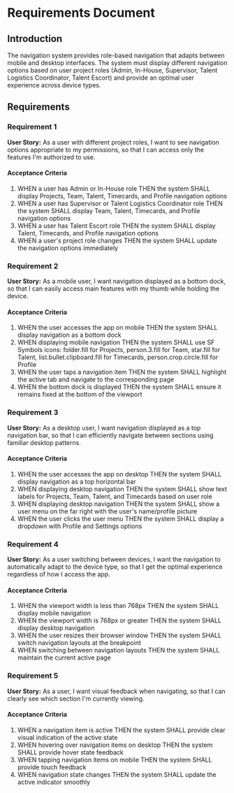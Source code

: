 # Requirements Document

## Introduction

The navigation system provides role-based navigation that adapts between mobile and desktop interfaces. The system must display different navigation options based on user project roles (Admin, In-House, Supervisor, Talent Logistics Coordinator, Talent Escort) and provide an optimal user experience across device types.

## Requirements

### Requirement 1

**User Story:** As a user with different project roles, I want to see navigation options appropriate to my permissions, so that I can access only the features I'm authorized to use.

#### Acceptance Criteria

1. WHEN a user has Admin or In-House role THEN the system SHALL display Projects, Team, Talent, Timecards, and Profile navigation options
2. WHEN a user has Supervisor or Talent Logistics Coordinator role THEN the system SHALL display Team, Talent, Timecards, and Profile navigation options
3. WHEN a user has Talent Escort role THEN the system SHALL display Talent, Timecards, and Profile navigation options
4. WHEN a user's project role changes THEN the system SHALL update the navigation options immediately

### Requirement 2

**User Story:** As a mobile user, I want navigation displayed as a bottom dock, so that I can easily access main features with my thumb while holding the device.

#### Acceptance Criteria

1. WHEN the user accesses the app on mobile THEN the system SHALL display navigation as a bottom dock
2. WHEN displaying mobile navigation THEN the system SHALL use SF Symbols icons: folder.fill for Projects, person.3.fill for Team, star.fill for Talent, list.bullet.clipboard.fill for Timecards, person.crop.circle.fill for Profile
3. WHEN the user taps a navigation item THEN the system SHALL highlight the active tab and navigate to the corresponding page
4. WHEN the bottom dock is displayed THEN the system SHALL ensure it remains fixed at the bottom of the viewport

### Requirement 3

**User Story:** As a desktop user, I want navigation displayed as a top navigation bar, so that I can efficiently navigate between sections using familiar desktop patterns.

#### Acceptance Criteria

1. WHEN the user accesses the app on desktop THEN the system SHALL display navigation as a top horizontal bar
2. WHEN displaying desktop navigation THEN the system SHALL show text labels for Projects, Team, Talent, and Timecards based on user role
3. WHEN displaying desktop navigation THEN the system SHALL show a user menu on the far right with the user's name/profile picture
4. WHEN the user clicks the user menu THEN the system SHALL display a dropdown with Profile and Settings options

### Requirement 4

**User Story:** As a user switching between devices, I want the navigation to automatically adapt to the device type, so that I get the optimal experience regardless of how I access the app.

#### Acceptance Criteria

1. WHEN the viewport width is less than 768px THEN the system SHALL display mobile navigation
2. WHEN the viewport width is 768px or greater THEN the system SHALL display desktop navigation
3. WHEN the user resizes their browser window THEN the system SHALL switch navigation layouts at the breakpoint
4. WHEN switching between navigation layouts THEN the system SHALL maintain the current active page

### Requirement 5

**User Story:** As a user, I want visual feedback when navigating, so that I can clearly see which section I'm currently viewing.

#### Acceptance Criteria

1. WHEN a navigation item is active THEN the system SHALL provide clear visual indication of the active state
2. WHEN hovering over navigation items on desktop THEN the system SHALL provide hover state feedback
3. WHEN tapping navigation items on mobile THEN the system SHALL provide touch feedback
4. WHEN navigation state changes THEN the system SHALL update the active indicator smoothly